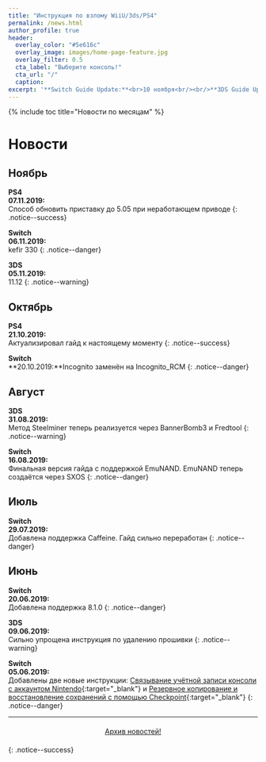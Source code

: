 ```yaml
---
title: "Инструкция по взлому WiiU/3ds/PS4"
permalink: /news.html
author_profile: true
header:
  overlay_color: "#5e616c"
  overlay_image: images/home-page-feature.jpg
  overlay_filter: 0.5
  cta_label: "Выберите консоль!"
  cta_url: "/"
  caption:
excerpt: '**Switch Guide Update:**<br>10 ноября<br/><br/>**3DS Guide Update:**<br>5 ноября<br/><br/>**PS4 Guide Update:**<br>7 ноября<br/><br/>**Wii U Guide Update:**<br>7 ноября<br/><br/>**DSi Guide Update:**<br>27 августа'
---
```


{% include toc title="Новости по месяцам" %}

# Новости

## Ноябрь

**PS4**<br>**07.11.2019:**<br>Способ обновить приставку до 5.05 при неработающем приводе
{: .notice--success}

**Switch**<br>**06.11.2019:**<br>kefir 330
{: .notice--danger}

**3DS**<br>**05.11.2019:**<br>11.12
{: .notice--warning}

## Октябрь

**PS4**<br>**21.10.2019:**<br>Актуализировал гайд к настоящему моменту
{: .notice--success}

**Switch**<br>**20.10.2019:**Incognito заменён на Incognito_RCM
{: .notice--danger}

## Август

**3DS**<br>**31.08.2019:**<br>Метод Steelminer теперь реализуется через BannerBomb3 и Fredtool
{: .notice--warning}

**Switch**<br>**16.08.2019:**<br>Финальная версия гайда с поддержкой EmuNAND. EmuNAND теперь создаётся через SXOS
{: .notice--danger}

## Июль

**Switch**<br>**29.07.2019:**<br>Добавлена поддержка Caffeine. Гайд сильно переработан
{: .notice--danger}

## Июнь

**Switch**<br>**20.06.2019:**<br>Добавлена поддержка 8.1.0
{: .notice--danger}

**3DS**<br>**09.06.2019:**<br>Сильно упрощена инструкция по удалению прошивки
{: .notice--warning}

**Switch**<br>**05.06.2019:**<br>Добавлены две новые инструкции: [Связывание учётной записи консоли с аккаунтом Nintendo](http://switch.customfw.xyz/link-account){:target="_blank"} и [Резервное копирование и восстановление сохранений с помощью Checkpoint](http://switch.customfw.xyz/backup-saves){:target="_blank"}
{: .notice--danger}

___

<center><a href="archive" style="margin:20px auto; text-align:center; display:block; width:200px;" class="btn btn--short">Архив новостей!</a></center>
{: .notice--success}